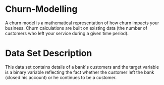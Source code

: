 # Churn-Modelling
A churn model is a mathematical representation of how churn impacts your business. Churn calculations are built on existing data (the number of customers who left your service during a given time period).

# Data Set Description
This data set contains details of a bank's customers and the target variable is a binary variable reflecting the fact whether the customer left the bank (closed his account) or he continues to be a customer.
